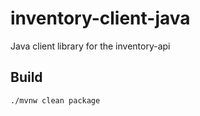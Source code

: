 # inventory-client-java
Java client library for the inventory-api


## Build
```
./mvnw clean package
```
